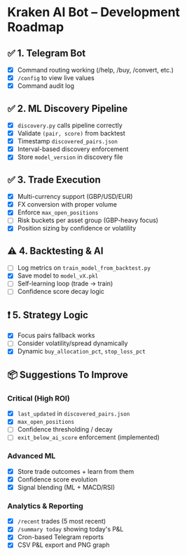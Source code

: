 
# Kraken AI Bot – Development Roadmap

## ✅ 1. Telegram Bot
- [x] Command routing working (/help, /buy, /convert, etc.)
- [x] `/config` to view live values
- [x] Command audit log

## ✅ 2. ML Discovery Pipeline
- [x] `discovery.py` calls pipeline correctly
- [x] Validate `(pair, score)` from backtest
- [x] Timestamp `discovered_pairs.json`
- [x] Interval-based discovery enforcement
- [x] Store `model_version` in discovery file

## ✅ 3. Trade Execution
- [x] Multi-currency support (GBP/USD/EUR)
- [x] FX conversion with proper volume
- [x] Enforce `max_open_positions`
- [ ] Risk buckets per asset group (GBP-heavy focus)
- [x] Position sizing by confidence or volatility

## ⚠️ 4. Backtesting & AI
- [ ] Log metrics on `train_model_from_backtest.py`
- [x] Save model to `model_vX.pkl`
- [ ] Self-learning loop (trade → train)
- [ ] Confidence score decay logic

## ❗ 5. Strategy Logic
- [x] Focus pairs fallback works
- [ ] Consider volatility/spread dynamically
- [x] Dynamic `buy_allocation_pct`, `stop_loss_pct`

## 📦 Suggestions To Improve

### Critical (High ROI)
- [x] `last_updated` in `discovered_pairs.json`
- [x] `max_open_positions`
- [ ] Confidence thresholding / decay
- [ ] `exit_below_ai_score` enforcement (implemented)

### Advanced ML
- [x] Store trade outcomes + learn from them
- [x] Confidence score evolution
- [x] Signal blending (ML + MACD/RSI)

### Analytics & Reporting
- [x] `/recent` trades (5 most recent)
- [x] `/summary today` showing today's P&L
- [x] Cron-based Telegram reports
- [x] CSV P&L export and PNG graph
